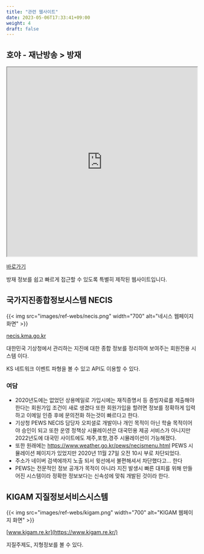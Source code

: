 ```yaml
---
title: "관련 웹사이트"
date: 2023-05-06T17:33:41+09:00
weight: 4
draft: false
---
```

## 호야 - 재난방송 > 방재

<iframe src="https://www.hoyadb.com/prepare.html" width="100%" height="500px"></iframe>

[바로가기](https://www.hoyadb.com/prepare.html)

방재 정보를 쉽고 빠르게 접근할 수 있도록 특별히 제작된 웹사이트입니다.

## 국가지진종합정보시스템 NECIS

{{< img src="images/ref-webs/necis.png" width="700" alt="네시스 웹페이지 화면" >}}

[necis.kma.go.kr](https://necis.kma.go.kr/)

대한민국 기상청에서 관리하는 지진에 대한 종합 정보를 정리하여 보여주는 회원전용 시스템 이다.

KS 네트워크 이벤트 파형을 볼 수 있고 API도 이용할 수 있다.

### 여담
- 2020년도에는 없었던 상용메일로 가입시에는 재직증명서 등 증빙자료를 제출해야 한다는 회원가입 조건이 새로 생겼다 또한 회원가입을 할려면 정보를 정확하게 입력하고 이메일 인증 후에 문의전화 하는것이 빠르다고 한다.
- 기상청 PEWS NECIS 담당자 오피셜로 개발이나 개인 목적이 아닌 학술 목적이어야 승인이 되고 또한 운영 정책상 시뮬레이션은 대국민용 제공 서비스가 아니지만 2022년도에 대국민 사이트에도 제주,포항,경주 시뮬레이션이 가능해졌다.
- 또한 원래에는 https://www.weather.go.kr/pews/necismenu.html PEWS 시뮬레이션 페이지가 있었지만 2020년 11월 27일 오전 10시 부로 차단되었다.
- 주소가 네이버 검색에까지 노출 되서 윗선에서 불편해셔서 차단했다고... 한다
- PEWS는 전문적인 정보 공개가 목적이 아니라 지진 발생시 빠른 대피를 위해 만들어진 시스템이라 정확한 정보보다는 신속성에 맞춰 개발된 것이라 한다.

## KIGAM 지질정보서비스시스템

{{< img src="images/ref-webs/kigam.png" width="700" alt="KIGAM 웹페이지 화면" >}}

[www.kigam.re.kr](https://www.kigam.re.kr/)

지질주제도, 지형정보를 볼 수 있다.
